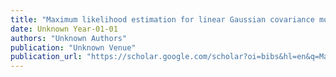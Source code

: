 ```yaml
---
title: "Maximum likelihood estimation for linear Gaussian covariance models"
date: Unknown Year-01-01
authors: "Unknown Authors"
publication: "Unknown Venue"
publication_url: "https://scholar.google.com/scholar?oi=bibs&hl=en&q=Maximum+likelihood+estimation+for+linear+Gaussian+covariance+models"
---
```

